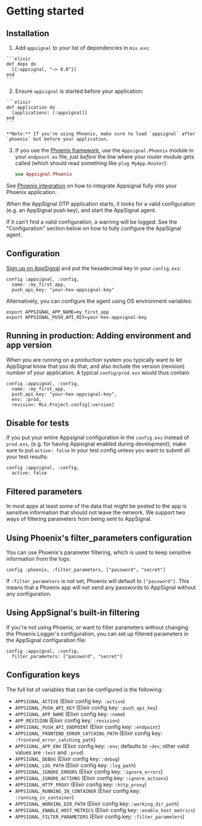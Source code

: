 # Getting started


## Installation

  1. Add `appsignal` to your list of dependencies in `mix.exs`:

    ```elixir
    def deps do
      [{:appsignal, "~> 0.0"}]
    end
    ```

  2. Ensure `appsignal` is started before your application:

    ```elixir
    def application do
      [applications: [:appsignal]]
    end
    ```
    
    **Note:** If you're using Phoenix, make sure to load `appsignal` after `phoenix` but before your application.

  3. If you use the
     [Phoenix framework](http://www.phoenixframework.org/), *use* the
     `Appsignal.Phoenix` module in your `endpoint.ex` file, just
     *before* the line where your router module gets called
     (which should read something like `plug MyApp.Router`):

     ```elixir
     use Appsignal.Phoenix
     ```

See [Phoenix integration](https://hexdocs.pm/appsignal/phoenix.html)
on how to integrate Appsignal fully into your Phoenix application.

When the AppSignal OTP application starts, it looks for a valid
configuration (e.g. an AppSignal push key), and start the AppSignal agent.

If it can't find a valid configuration, a warning will be logged. See
the "Configuration" section below on how to fully configure the
AppSignal agent.


## Configuration

[Sign up on AppSignal](https://appsignal.com/users/sign_up) and put
the hexadecimal key in your `config.exs`:

    config :appsignal, :config,
      name: :my_first_app,
      push_api_key: "your-hex-appsignal-key"

Alternatively, you can configure the agent using OS environment variables:

    export APPSIGNAL_APP_NAME=my_first_app
    export APPSIGNAL_PUSH_API_KEY=your-hex-appsignal-key


## Running in production: Adding environment and app version

When you are running on a production system you typically want to let
AppSignal know that you do that, and also include the version
(revision) number of your application.  A typical `config/prod.exs`
would thus contain:

    config :appsignal, :config,
      name: :my_first_app,
      push_api_key: "your-hex-appsignal-key",
      env: :prod,
      revision: Mix.Project.config[:version]

## Disable for tests

If you put your entire Appsignal configuration in the `config.exs`
instead of `prod.exs`, (e.g. for having Appsignal enabled during
development), make sure to put `active: false` in your test config
unless you want to submit all your test results:

    config :appsignal, :config,
      active: false

## Filtered parameters

In most apps at least some of the data that might be posted to the app is
sensitive information that should not leave the network. We support two ways of
filtering parameters from being sent to AppSignal.

## Using Phoenix's filter_parameters configuration

You can use Phoenix's parameter filtering, which is used to keep sensitive
information from the logs:

    config :phoenix, :filter_parameters, ["password", "secret"]

If `:filter_parameters` is not set, Phoenix will default to `["password"]`. This
means that a Phoenix app will not send any passwords to AppSignal without any
configuration.

## Using AppSignal's built-in filtering

If you're not using Phoenix, or want to filter parameters without changing the
Phoenix.Logger's configuration, you can set up filtered parameters in the
AppSignal configuration file:

    config :appsignal, :config,
      filter_parameters: ["password", "secret"]

## Configuration keys

The full list of variables that can be configured is the following:

 - `APPSIGNAL_ACTIVE` (Elixir config key: `:active`)
 - `APPSIGNAL_PUSH_API_KEY` (Elixir config key: `:push_api_key`)
 - `APPSIGNAL_APP_NAME` (Elixir config key: `:name`)
 - `APP_REVISION` (Elixir config key: `:revision`)
 - `APPSIGNAL_PUSH_API_ENDPOINT` (Elixir config key: `:endpoint`)
 - `APPSIGNAL_FRONTEND_ERROR_CATCHING_PATH` (Elixir config key: `:frontend_error_catching_path`)
 - `APPSIGNAL_APP_ENV` (Elixir config key: `:env`; defaults to `:dev`; other valid values are `:test` and `:prod`)
 - `APPSIGNAL_DEBUG` (Elixir config key: `:debug`)
 - `APPSIGNAL_LOG_PATH` (Elixir config key: `:log_path`)
 - `APPSIGNAL_IGNORE_ERRORS` (Elixir config key: `:ignore_errors`)
 - `APPSIGNAL_IGNORE_ACTIONS` (Elixir config key: `:ignore_actions`)
 - `APPSIGNAL_HTTP_PROXY` (Elixir config key: `:http_proxy`)
 - `APPSIGNAL_RUNNING_IN_CONTAINER` (Elixir config key: `:running_in_container`)
 - `APPSIGNAL_WORKING_DIR_PATH` (Elixir config key: `:working_dir_path`)
 - `APPSIGNAL_ENABLE_HOST_METRICS` (Elixir config key: `:enable_host_metrics`)
 - `APPSIGNAL_FILTER_PARAMETERS` (Elixir config key: `:filter_parameters`)
